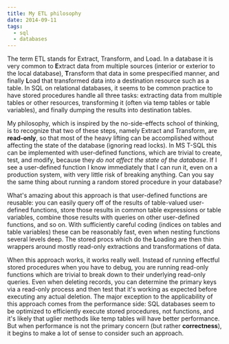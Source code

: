 ```yaml
---
title: My ETL philosophy 
date: 2014-09-11
tags: 
  - sql
  - databases
---
```


The term ETL stands for Extract, Transform, and Load. In a database it is very
common to **E**xtract data from multiple sources (interior or exterior to the
local database), **T**ransform that data in some prespecified manner, and finally
**L**oad that transformed data into a destination resource such as a table. In
SQL on relational databases, it seems to be common practice to have stored
procedures handle all three tasks: extracting data from multiple tables or other
resources, transforming it (often via temp tables or table variables), and
finally dumping the results into destination tables.

My philosophy, which is inspired by the no-side-effects school of thinking, is
to recognize that two of these steps, namely Extract and Transform, are
**read-only**, so that most of the heavy lifting can be accomplished without
affecting the state of the database (ignoring read locks). In MS T-SQL this can
be implemented with user-defined functions, which are trivial to create, test,
and modify, because they *do not affect the state of the database*. If I see a
user-defined function I know immediately that I can run it, even on a
production system, with very little risk of breaking anything. Can you say the
same thing about running a random stored procedure in your database?

What's amazing about this approach is that user-defined functions are reusable:
you can easily query off of the results of table-valued user-defined functions,
store those results in common table expressions or table variables, combine
those results with queries on other user-defined functions, and so on. With
sufficiently careful coding (indices on tables and table variables) these can be
reasonably fast, even when nesting functions several levels deep. The stored
procs which do the **L**oading are then thin wrappers around mostly read-only
extractions and transformations of data. 

When this approach works, it works really well. Instead of running effectful
stored procedures when you have to debug, you are running read-only functions
which are trivial to break down to their underlying read-only queries. Even when
deleting records, you can determine the primary keys via a read-only process and
then test that it's working as expected before executing any actual deletion.
The major exception to the applicability of this approach comes from the
performance side: SQL databases seem to be optimized to efficiently execute
stored procedures, not functions, and it's likely that uglier methods like temp
tables will have better performance. But when performance is not the primary
concern (but rather **correctness**), it begins to make a lot of sense to
consider such an approach.

